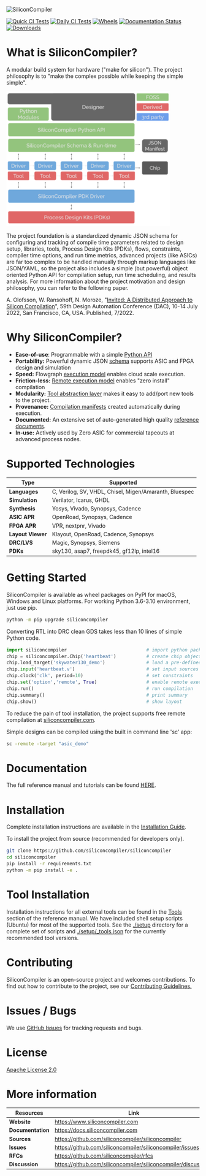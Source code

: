 ![SiliconCompiler](https://raw.githubusercontent.com/siliconcompiler/siliconcompiler/main/docs/_images/sc_logo_with_text.png)

[![Quick CI Tests](https://github.com/siliconcompiler/siliconcompiler/actions/workflows/on_push_tests.yml/badge.svg)](https://github.com/siliconcompiler/siliconcompiler/actions/workflows/on_push_tests.yml)
[![Daily CI Tests](https://github.com/siliconcompiler/siliconcompiler/actions/workflows/daily_tests.yml/badge.svg)](https://github.com/siliconcompiler/siliconcompiler/actions/workflows/daily_tests.yml)
[![Wheels](https://github.com/siliconcompiler/siliconcompiler/actions/workflows/wheels.yml/badge.svg?event=schedule)](https://github.com/siliconcompiler/siliconcompiler/actions/workflows/wheels.yml)
[![Documentation Status](https://readthedocs.org/projects/siliconcompiler/badge/?version=latest)](https://docs.siliconcompiler.com/en/latest/?badge=latest)
[![Downloads](https://static.pepy.tech/personalized-badge/siliconcompiler?period=total&units=international_system&left_color=grey&right_color=blue&left_text=Downloads)](https://pepy.tech/project/siliconcompiler)

# What is SiliconCompiler?


A modular build system for hardware ("make for silicon"). The project philosophy is to "make the complex possible while keeping the simple simple".

![SC Overview](docs/_images/sc_overview.png)

The project foundation is a standardized dynamic JSON schema for configuring and tracking of compile time parameters related to design setup, libraries,
tools, Process Design Kits (PDKs), flows, constraints, compiler time options, and run time metrics, advanced projects (like ASICs) are far too complex
to be handled manually through markup languages like JSON/YAML, so the project also includes a simple (but powerful) object oriented Python API for
compilation setup, run time scheduling, and results analysis. For more information about the project motivation and design philosophy, you can refer
to the following paper.

A. Olofsson, W. Ransohoff, N. Moroze, "[Invited: A Distributed Approach to Silicon Compilation](docs/papers/sc_dac2022.pdf)", 59th Design Automation Conference (DAC), 10-14 July 2022, San Francisco, CA, USA. Published, 7/2022.

# Why SiliconCompiler?

* **Ease-of-use**: Programmable with a simple [Python API](https://docs.siliconcompiler.com/en/stable/user_guide/programming_model.html)
* **Portability:** Powerful dynamic JSON [schema](https://docs.siliconcompiler.com/en/stable/reference_manual/schema.html) supports ASIC and FPGA design and simulation
* **Speed:** Flowgraph [execution model](https://docs.siliconcompiler.com/en/stable/user_guide/execution_model.html) enables cloud scale execution.
* **Friction-less:** [Remote execution model](https://docs.siliconcompiler.com/en/stable/user_guide/remote_processing.html) enables "zero install" compilation
* **Modularity:** [Tool abstraction layer](https://docs.siliconcompiler.com/en/stable/user_guide/tools.html) makes it easy to add/port new tools to the project.
* **Provenance:** [Compilation manifests](https://docs.siliconcompiler.com/en/stable/user_guide/data_model.html) created automatically during execution.
* **Documented:** An extensive set of auto-generated high quality [reference documents](https://docs.siliconcompiler.com/).
* **In-use:** Actively used by Zero ASIC for commercial tapeouts at advanced process nodes.

# Supported Technologies

| Type | Supported|
|------|----------|
|**Languages**| C, Verilog, SV, VHDL, Chisel, Migen/Amaranth, Bluespec
|**Simulation**| Verilator, Icarus, GHDL
|**Synthesis**| Yosys, Vivado, Synopsys, Cadence
|**ASIC APR**| OpenRoad, Synopsys, Cadence
|**FPGA APR**| VPR, nextpnr, Vivado
|**Layout Viewer**| Klayout, OpenRoad, Cadence, Synopsys
|**DRC/LVS**| Magic, Synopsys, Siemens
|**PDKs**| sky130, asap7, freepdk45, gf12lp, intel16

# Getting Started

SiliconCompiler is available as wheel packages on PyPI for macOS, Windows and
Linux platforms. For working Python 3.6-3.10 environment, just use pip.

```sh
python -m pip upgrade siliconcompiler
```


Converting RTL into DRC clean GDS takes less than 10 lines of simple Python code.

```python
import siliconcompiler                             # import python package
chip = siliconcompiler.Chip('heartbeat')           # create chip object
chip.load_target('skywater130_demo')               # load a pre-defined target
chip.input('heartbeat.v')                          # set input sources
chip.clock('clk', period=10)                       # set constraints
chip.set('option','remote', True)                  # enable remote execution
chip.run()                                         # run compilation
chip.summary()                                     # print summary
chip.show()                                        # show layout
```

To reduce the pain of tool installation, the project supports free remote compilation at [siliconcompiler.com](https://www.siliconcompiler.com).

Simple designs can be compiled using the built in command line 'sc' app:

```sh
sc -remote -target "asic_demo"
```

# Documentation

The full reference manual and tutorials can be found [HERE](https://docs.siliconcompiler.com/).

# Installation

Complete installation instructions are available in the [Installation Guide](https://docs.siliconcompiler.com/en/stable/user_guide/installation.html).

To install the project from source (recommended for developers only).

```bash
git clone https://github.com/siliconcompiler/siliconcompiler
cd siliconcompiler
pip install -r requirements.txt
python -m pip install -e .
```

# Tool Installation

Installation instructions for all external tools can be found in the
[Tools](https://docs.siliconcompiler.com/en/stable/reference_manual/tools.html) section
of the reference manual. We have included shell setup scripts (Ubuntu) for most of the supported tools.
See the [./setup](./setup) directory for a complete set of scripts and [./setup/_tools.json](./setup/_tools.json) for the currently recommended tool versions.

# Contributing

SiliconCompiler is an open-source project and welcomes contributions. To find out
how to contribute to the project, see our
[Contributing Guidelines.](./CONTRIBUTING.md)

# Issues / Bugs

We use [GitHub Issues](https://github.com/siliconcompiler/siliconcompiler/issues)
for tracking requests and bugs.

# License

[Apache License 2.0](LICENSE)

# More information

| Resources | Link|
|-----------|-----|
| **Website**|  https://www.siliconcompiler.com
| **Documentation**|  https://docs.siliconcompiler.com
| **Sources**|  https://github.com/siliconcompiler/siliconcompiler
| **Issues**|  https://github.com/siliconcompiler/siliconcompiler/issues
| **RFCs**|  https://github.com/siliconcompiler/rfcs
| **Discussion**| https://github.com/siliconcompiler/siliconcompiler/discussions
